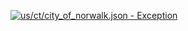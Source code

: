 [![us/ct/city_of_norwalk.json - Exception](https://img.shields.io/badge/us/ct/city_of_norwalk.json-Exception-red)](https://github.com/openaddresses/openaddresses/tree/master/sources/us/ct/city_of_norwalk.json)
